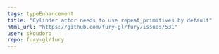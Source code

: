 ```yaml
---
tags: typeEnhancement
title: "Cylinder actor needs to use repeat_primitives by default"
html_url: "https://github.com/fury-gl/fury/issues/531"
user: skoudoro
repo: fury-gl/fury
---
```


